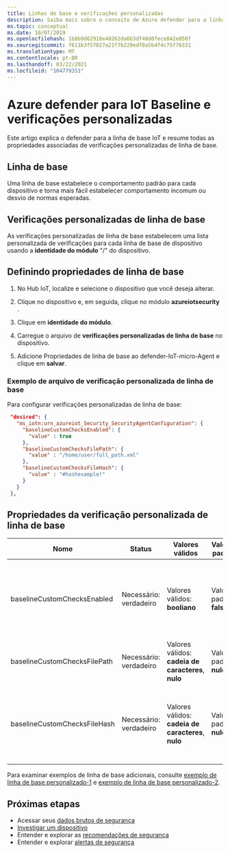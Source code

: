 ```yaml
---
title: Linhas de base e verificações personalizadas
description: Saiba mais sobre o conceito de Azure defender para a linha de base do IoT.
ms.topic: conceptual
ms.date: 10/07/2019
ms.openlocfilehash: 1b8b9d62918e40262da6b3df48d0fece842e050f
ms.sourcegitcommit: f611b3f57027a21f7b229edf8a5b4f4c75f76331
ms.translationtype: MT
ms.contentlocale: pt-BR
ms.lasthandoff: 03/22/2021
ms.locfileid: "104779351"
---
```

# <a name="azure-defender-for-iot-baseline-and-custom-checks"></a>Azure defender para IoT Baseline e verificações personalizadas

Este artigo explica o defender para a linha de base IoT e resume todas as propriedades associadas de verificações personalizadas de linha de base.

## <a name="baseline"></a>Linha de base

Uma linha de base estabelece o comportamento padrão para cada dispositivo e torna mais fácil estabelecer comportamento incomum ou desvio de normas esperadas.

## <a name="baseline-custom-checks"></a>Verificações personalizadas de linha de base

As verificações personalizadas de linha de base estabelecem uma lista personalizada de verificações para cada linha de base de dispositivo usando a **identidade do módulo** "/" do dispositivo.

## <a name="setting-baseline-properties"></a>Definindo propriedades de linha de base

1. No Hub IoT, localize e selecione o dispositivo que você deseja alterar.

1. Clique no dispositivo e, em seguida, clique no módulo **azureiotsecurity** .

1. Clique em **identidade do módulo**.

1. Carregue o arquivo de **verificações personalizadas de linha de base** no dispositivo.

1. Adicione Propriedades de linha de base ao defender-IoT-micro-Agent e clique em **salvar**.

### <a name="baseline-custom-check-file-example"></a>Exemplo de arquivo de verificação personalizada de linha de base

Para configurar verificações personalizadas de linha de base:

   ```json
    "desired": {
      "ms_iotn:urn_azureiot_Security_SecurityAgentConfiguration": {
        "baselineCustomChecksEnabled": {
          "value" : true
        },
        "baselineCustomChecksFilePath": {
          "value" : "/home/user/full_path.xml"
        },
        "baselineCustomChecksFileHash": {
          "value" : "#hashexample!"
        }
      }
    },
   ```

## <a name="baseline-custom-check-properties"></a>Propriedades da verificação personalizada de linha de base

| Nome| Status | Valores válidos| Valores padrão| Descrição |
|------|-----|------|-----|-----|
|baselineCustomChecksEnabled|Necessário: verdadeiro |Valores válidos: **booliano** |Valor padrão: **false** |Intervalo de tempo máximo antes que as mensagens de alta prioridade sejam enviadas.|
|baselineCustomChecksFilePath |Necessário: verdadeiro|Valores válidos: **cadeia de caracteres**, **nulo** |Valor padrão: **nulo** |Caminho completo da configuração XML de linha de base|
|baselineCustomChecksFileHash |Necessário: verdadeiro|Valores válidos: **cadeia de caracteres**, **nulo** |Valor padrão: **nulo** |`sha256sum` do arquivo de configuração XML. Use a [referência sha256sum](https://linux.die.net/man/1/sha256sum) para obter informações adicionais. |

Para examinar exemplos de linha de base adicionais, consulte [exemplo de linha de base personalizado-1](https://ascforiot.blob.core.windows.net/public/custom_baseline_example_hyperv_ubuntu1804.xml) e [exemplo de linha de base personalizado-2](https://ascforiot.blob.core.windows.net/public/oms_audits.xml).

## <a name="next-steps"></a>Próximas etapas

- Acessar seus [dados brutos de segurança](how-to-security-data-access.md)
- [Investigar um dispositivo](how-to-investigate-device.md)
- Entender e explorar as [recomendações de segurança](concept-recommendations.md)
- Entender e explorar [alertas de segurança](concept-security-alerts.md)
